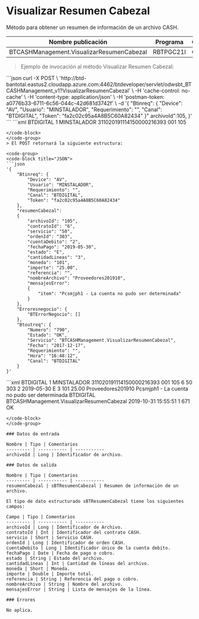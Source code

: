 # Visualizar Resumen Cabezal 

Método para obtener un resumen de información de un archivo CASH. 

Nombre publicación | Programa | Global/País 
--------- | ----------- | ----------- 
BTCASHManagement.VisualizarResumenCabezal | RBTPGC21I | Global 

> Ejemplo de invocación al método Visualizar Resumen Cabezal: 

<code-group> 
<code-block title="JSON"> 
```json 
curl -X POST \ 
  'http://btd-bantotal.eastus2.cloudapp.azure.com:4462/btdeveloper/servlet/odwsbt_BTCASHManagement_v1?VisualizarResumenCabezal' \ 
  -H 'cache-control: no-cache' \ 
  -H 'content-type: application/json' \ 
  -H 'postman-token: a0776b33-6711-6c56-044c-42d681d3742f' \ 
  -d '{ 
	"Btinreq": { 
		"Device": "AV", 
		"Usuario": "MINSTALADOR", 
		"Requerimiento": "", 
		"Canal": "BTDIGITAL", 
		"Token": "fa2c02c95a4A8B5C60A82434" 
	}" 
	archivoId":105, 
}' 
``` 
</code-block> 

<code-block title="XML" active> 
```xml 
<soapenv:Envelope xmlns:soapenv="http://schemas.xmlsoap.org/soap/envelope/" xmlns:bts="http://uy.com.dlya.bantotal/BTSOA/"> 
   <soapenv:Header/> 
   <soapenv:Body> 
      <bts:BTCASHManagement.VisualizarResumenCabezal> 
         <bts:Btinreq> 
            <bts:Canal>BTDIGITAL</bts:Canal> 
            <bts:Requerimiento>1</bts:Requerimiento> 
            <bts:Usuario>MINSTALADOR</bts:Usuario> 
            <bts:Token>311020191114150000216393</bts:Token> 
            <bts:Device>001</bts:Device> 
         </bts:Btinreq> 
         <bts:archivoId>105</bts:archivoId> 
      </bts:BTCASHManagement.VisualizarResumenCabezal> 
   </soapenv:Body> 
</soapenv:Envelope> 

``` 
</code-block> 
</code-group> 
> El POST retornará la siguiente estructura: 

<code-group> 
<code-block title="JSON"> 
```json 
'{ 
	"Btinreq": { 
		"Device": "AV", 
		"Usuario": "MINSTALADOR", 
		"Requerimiento": "", 
		"Canal": "BTDIGITAL", 
		"Token": "fa2c02c95a4A8B5C60A82434" 
	}, 
	"resumenCabezal": 
	{ 
		"archivoId": "105", 
		"contratoId": "6", 
		"servicio": "50", 
		"ordenId": "303", 
		"cuentaDebito": "2", 
		"fechaPago": "2019-05-30", 
		"estado": "E", 
		"cantidadLineas": "3", 
		"moneda": "101", 
		"importe": "25.00", 
		"referencia": "", 
		"nombreArchivo": "Proveedores201910", 
		"mensajesError":  
		{ 
			"item": "Pcsmjph1 - La cuenta no pudo ser determinada" 
		} 
	}, 
    "Erroresnegocio": { 
        "BTErrorNegocio": [] 
    }, 
    "Btoutreq": { 
        "Numero": "790", 
        "Estado": "OK", 
        "Servicio": "BTCASHManagement.VisualizarResumenCabezal", 
        "Fecha": "2017-12-17", 
        "Requerimiento": "", 
        "Hora": "16:48:12", 
        "Canal": "BTDIGITAL" 
    } 
}' 
``` 
</code-block> 

<code-block title="XML" active> 
```xml 
<SOAP-ENV:Envelope xmlns:SOAP-ENV="http://schemas.xmlsoap.org/soap/envelope/" xmlns:xsd="http://www.w3.org/2001/XMLSchema" xmlns:SOAP-ENC="http://schemas.xmlsoap.org/soap/encoding/" xmlns:xsi="http://www.w3.org/2001/XMLSchema-instance"> 
   <SOAP-ENV:Body> 
      <BTCASHManagement.VisualizarResumenCabezalResponse> 
         <Btinreq> 
            <Canal>BTDIGITAL</Canal> 
            <Requerimiento>1</Requerimiento> 
            <Usuario>MINSTALADOR</Usuario> 
            <Token>311020191114150000216393</Token> 
            <Device>001</Device> 
         </Btinreq> 
         <resumenCabezal> 
            <archivoId>105</archivoId> 
            <contratoId>6</contratoId> 
            <servicio>50</servicio> 
            <ordenId>303</ordenId> 
            <cuentaDebito>2</cuentaDebito> 
            <fechaPago>2019-05-30</fechaPago> 
            <estado>E</estado> 
            <cantidadLineas>3</cantidadLineas> 
            <moneda>101</moneda> 
            <importe>25.00</importe> 
            <referencia/> 
            <nombreArchivo>Proveedores201910</nombreArchivo> 
            <mensajesError> 
               <item>Pcsmjph1 - La cuenta no pudo ser determinada</item> 
            </mensajesError> 
         </resumenCabezal> 
         <Erroresnegocio></Erroresnegocio> 
         <Btoutreq> 
            <Canal>BTDIGITAL</Canal> 
            <Servicio>BTCASHManagement.VisualizarResumenCabezal</Servicio> 
            <Fecha>2019-10-31</Fecha> 
            <Hora>15:55:51</Hora> 
            <Requerimiento>1</Requerimiento> 
            <Numero>671</Numero> 
            <Estado>OK</Estado> 
         </Btoutreq> 
      </BTCASHManagement.VisualizarResumenCabezalResponse> 
   </SOAP-ENV:Body> 
</SOAP-ENV:Envelope> 

``` 
</code-block> 
</code-group> 

### Datos de entrada 

Nombre | Tipo | Comentarios 
--------- | ----------- | ----------- 
archivoId | Long | Identificador de archivo. 

### Datos de salida 

Nombre | Tipo | Comentarios 
--------- | ----------- | ----------- 
resumenCabezal | sBTResumenCabezal | Resumen de información de un archivo. 

El tipo de dato estructurado sBTResumenCabezal tiene los siguientes campos: 

Campo | Tipo | Comentarios 
--------- | ----------- | ----------- 
archivoId | Long | Identificador de Archivo. 
contratoId | Int | Identificador del contrato CASH. 
servicio | Short | Servicio CASH. 
ordenId | Long | Identificador de orden CASH. 
cuentaDebito | Long | Identificador único de la cuenta debito. 
fechaPago | Date | Fecha de pago o cobro. 
estado | String | Estado del archivo. 
cantidadLineas | Int | Cantidad de líneas del archivo. 
moneda | Short | Moneda. 
importe | Double | Importe total. 
referencia | String | Referencia del pago o cobro. 
nombreArchivo | String | Nombre del archivo. 
mensajesError | String | Lista de mensajes de la línea. 

### Errores 

No aplica. 

 
